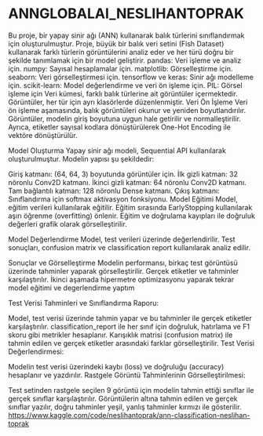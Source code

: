 # ANNGLOBALAI_NESLIHANTOPRAK
Bu proje, bir yapay sinir ağı (ANN) kullanarak balık türlerini sınıflandırmak için oluşturulmuştur. Proje, büyük bir balık veri setini (Fish Dataset) kullanarak farklı türlerin görüntülerini analiz eder ve her türü doğru bir şekilde tanımlamak için bir model geliştirir.
pandas: Veri işleme ve analiz için.
numpy: Sayısal hesaplamalar için.
matplotlib: Görselleştirme için.
seaborn: Veri görselleştirmesi için.
tensorflow ve keras: Sinir ağı modelleme için.
scikit-learn: Model değerlendirme ve veri ön işleme için.
PIL: Görsel işleme için
Veri kümesi, farklı balık türlerine ait görüntüler içermektedir. Görüntüler, her tür için ayrı klasörlerde düzenlenmiştir.
Veri Ön İşleme
Veri ön işleme aşamasında, balık görüntüleri okunur ve yeniden boyutlandırılır. Görüntüler, modelin giriş boyutuna uygun hale getirilir ve normalleştirilir. Ayrıca, etiketler sayısal kodlara dönüştürülerek One-Hot Encoding ile vektöre dönüştürülür.

 Model Oluşturma
Yapay sinir ağı modeli, Sequential API kullanılarak oluşturulmuştur. Modelin yapısı şu şekildedir:

Giriş katmanı: (64, 64, 3) boyutunda görüntüler için.
İlk gizli katman: 32 nöronlu Conv2D katmanı.
İkinci gizli katman: 64 nöronlu Conv2D katmanı.
Tam bağlantılı katman: 128 nöronlu Dense katmanı.
Çıkış katmanı: Sınıflandırma için softmax aktivasyon fonksiyonu.
 Model Eğitimi
Model, eğitim verileri kullanılarak eğitilir. Eğitim sırasında EarlyStopping kullanılarak aşırı öğrenme (overfitting) önlenir. Eğitim ve doğrulama kayıpları ile doğruluk değerleri grafik olarak görselleştirilir.

 Model Değerlendirme
Model, test verileri üzerinde değerlendirilir. Test sonuçları, confusion matrix ve classification report kullanılarak analiz edilir.

 Sonuçlar ve Görselleştirme
Modelin performansı, birkaç test görüntüsü üzerinde tahminler yaparak görselleştirilir. Gerçek etiketler ve tahminler karşılaştırılır.
İkinci aşamada hipermetre optimizasyonu yaparak tekrar model eğitimi ve degerlendirme yaptım 

Test Verisi Tahminleri ve Sınıflandırma Raporu:

Model, test verisi üzerinde tahmin yapar ve bu tahminler ile gerçek etiketler karşılaştırılır.
classification_report ile her sınıf için doğruluk, hatırlama ve F1 skoru gibi metrikler hesaplanır.
Karışıklık matrisi (confusion matrix) ile tahmin edilen ve gerçek etiketler arasındaki farklar görselleştirilir.
Test Verisi Değerlendirmesi:

Modelin test verisi üzerindeki kaybı (loss) ve doğruluğu (accuracy) hesaplanır ve yazdırılır.
Rastgele Görüntü Tahminlerinin Görselleştirilmesi:

Test setinden rastgele seçilen 9 görüntü için modelin tahmin ettiği sınıflar ile gerçek sınıflar karşılaştırılır.
Görüntülerin altına tahmin edilen ve gerçek sınıflar yazılır, doğru tahminler yeşil, yanlış tahminler kırmızı ile gösterilir.
https://www.kaggle.com/code/neslihantoprak/ann-classification-neslihan-toprak
